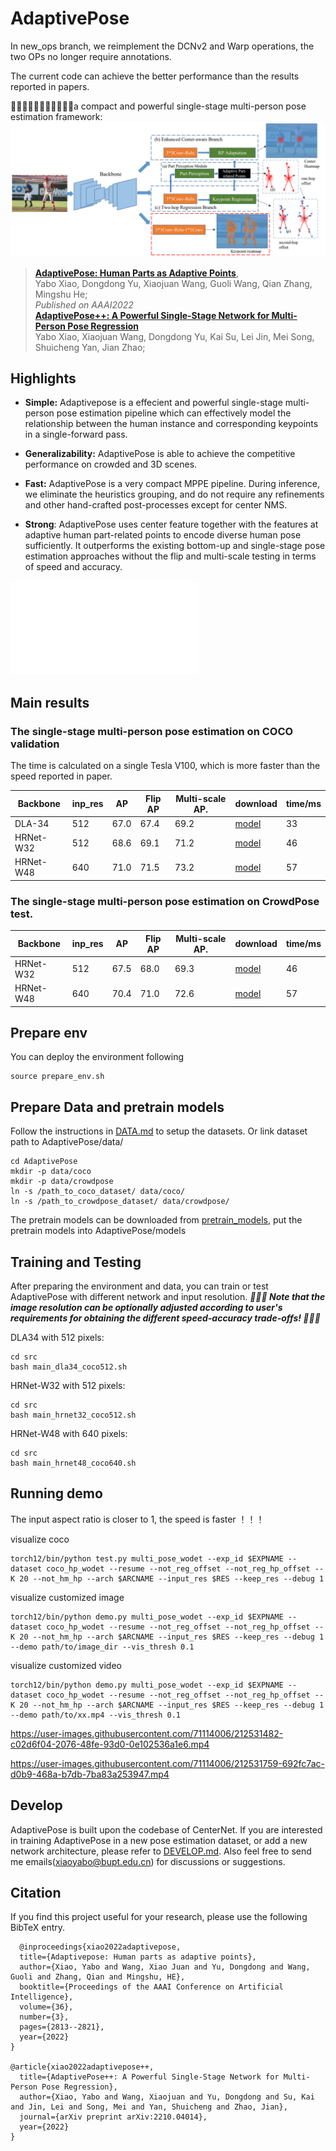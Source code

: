 # AdaptivePose
In new_ops branch, we reimplement the DCNv2 and Warp operations, the two OPs no longer require annotations.

The current code can achieve the better performance than the results reported in papers.

👏👏👏👏👏👏👏👏👏👏👏a compact and powerful single-stage multi-person pose estimation framework:
![](readme/framework.jpg)
> [**AdaptivePose: Human Parts as Adaptive Points**](https://arxiv.org/abs/2112.13635),            
> Yabo Xiao, Dongdong Yu, Xiaojuan Wang, Guoli Wang, Qian Zhang, Mingshu He;        
> *Published on AAAI2022*   
> [**AdaptivePose++: A Powerful Single-Stage Network for Multi-Person Pose Regression**](https://arxiv.org/abs/2210.04014)      
> Yabo Xiao, Xiaojuan Wang, Dongdong Yu, Kai Su, Lei Jin, Mei Song, Shuicheng Yan, Jian Zhao;      

<!-- Contact: [xiaoyabo@bupt.edu.cn](mailto:xiaoyabo@bupt.edu.cn). Any questions or discussions about pose estiamtion task are welcomed!  -->



## Highlights

- **Simple:** Adaptivepose is a effecient and powerful single-stage multi-person pose estimation pipeline which can effectively model the relationship between the human instance and corresponding keypoints in a single-forward pass. 

- **Generalizability:** AdaptivePose is able to achieve the competitive performance on crowded and 3D scenes.

- **Fast:** AdaptivePose is a very compact MPPE pipeline. During inference, we eliminate the heuristics grouping, and do not require any refinements and other hand-crafted post-processes except for center NMS. 

- **Strong**: AdaptivePose uses center feature together with the features at adaptive human part-related points to encode diverse human pose sufficiently. It outperforms the existing bottom-up and single-stage pose estimation approaches without the flip and multi-scale testing in terms of speed and accuracy.

![](readme/adaptivepoint.pdf)

<!-- - **Easy to use:** We provide user friendly testing API and webcam demos. -->

## Main results

### The single-stage multi-person pose estimation on COCO validation
<!-- - **Speed** Please refer to the paper(https://arxiv.org/abs/2112.13635) for inference time 🚀🚀🚀. The performance is slightly better than the reported in paper. -->
The time is calculated on a single Tesla V100,  which is more faster than the speed reported in paper.
<!-- We found that stacking more 3*3 conv-relu in each brach can further improve the performance



We employ the OKS loss for regression head and achieve the better performance without Inference overhead. Outperforming all bottom-up and single-stage methods with faster speed !!! 🚀🚀🚀🚀🚀🚀🚀🚀🚀🚀🚀🚀🚀🚀🚀 -->

| Backbone     | inp_res |  AP       | Flip AP      |  Multi-scale AP.  |   download  |time/ms|
|--------------|---------|-----------|--------------|-------------------|   ---    | --- |
|DLA-34        |   512   |   67.0    |   67.4       | 69.2    | [model](https://drive.google.com/file/d/1AFsD619kxt90lBp5bDhqDtOAAm1O_li_/view?usp=share_link)  | 33| 
|HRNet-W32        |   512   |   68.6    |   69.1       | 71.2    | [model](https://drive.google.com/file/d/1mzGuVczYBzE0B1zsRFL_FMNJEcW4Cr-B/view?usp=share_link) |46 | 
|HRNet-W48     |   640   |    71.0   |     71.5     |  73.2 |   [model](https://drive.google.com/file/d/147GwtZ4Ht3xQkVIbPJDRtVNhAQeL1rPB/view?usp=share_link)  | 57 |


### The single-stage multi-person pose estimation on CrowdPose test.

| Backbone     | inp_res |  AP       | Flip AP      |  Multi-scale AP.  |   download  |time/ms|
|--------------|---------|-----------|--------------|-------------------|   ---    | --- |
|HRNet-W32        |   512   |   67.5    |   68.0       | 69.3    | [model](https://drive.google.com/file/d/14LQupokqqi-kgRQeh2vU6Fa82iujcKQs/view?usp=share_link) |46 | 
|HRNet-W48     |   640   |    70.4   |     71.0     |  72.6 |   [model](https://drive.google.com/file/d/1Wv20VnH_ngPqeYGBcDG6qy_uU6w6t0wc/view?usp=share_link)  | 57 |




<!-- ## Installation
All models and details will be available in our [Model zoo](readme/MODEL_ZOO.md). -->

## Prepare env
You can deploy the environment following
```
source prepare_env.sh
```

## Prepare Data and pretrain models
Follow the instructions in [DATA.md](readme/DATA.md) to setup the datasets. 
Or link dataset path to AdaptivePose/data/
```
cd AdaptivePose
mkdir -p data/coco
mkdir -p data/crowdpose
ln -s /path_to_coco_dataset/ data/coco/
ln -s /path_to_crowdpose_dataset/ data/crowdpose/
```

The pretrain models can be downloaded from [pretrain_models](https://drive.google.com/drive/folders/17DVq-pwqx40ELmbBjYEYVQc1UC9ofgsq?usp=sharing), put the pretrain models into AdaptivePose/models




## Training and Testing

After preparing the environment and data, you can train or test AdaptivePose with different network and input resolution. ___🚀🚀🚀 Note that the image resolution can be optionally adjusted according to user's requirements for obtaining the different speed-accuracy trade-offs! 🚀🚀🚀___

DLA34 with 512 pixels:
```
cd src
bash main_dla34_coco512.sh
```
HRNet-W32 with 512 pixels:
```
cd src
bash main_hrnet32_coco512.sh
```

HRNet-W48 with 640 pixels:
```
cd src
bash main_hrnet48_coco640.sh
```

## Running demo 

The input aspect ratio is closer to 1, the  speed is faster ！！！

visualize coco 


```
torch12/bin/python test.py multi_pose_wodet --exp_id $EXPNAME --dataset coco_hp_wodet --resume --not_reg_offset --not_reg_hp_offset --K 20 --not_hm_hp --arch $ARCNAME --input_res $RES --keep_res --debug 1
```

visualize customized image 

```
torch12/bin/python demo.py multi_pose_wodet --exp_id $EXPNAME --dataset coco_hp_wodet --resume --not_reg_offset --not_reg_hp_offset --K 20 --not_hm_hp --arch $ARCNAME --input_res $RES --keep_res --debug 1 --demo path/to/image_dir --vis_thresh 0.1
```

visualize customized video 

```
torch12/bin/python demo.py multi_pose_wodet --exp_id $EXPNAME --dataset coco_hp_wodet --resume --not_reg_offset --not_reg_hp_offset --K 20 --not_hm_hp --arch $ARCNAME --input_res $RES --keep_res --debug 1 --demo path/to/xx.mp4 --vis_thresh 0.1 
```
https://user-images.githubusercontent.com/71114006/212531482-c02d6f04-2076-48fe-93d0-0e102536a1e6.mp4   


https://user-images.githubusercontent.com/71114006/212531759-692fc7ac-d0b9-468a-b7db-7ba83a253947.mp4


## Develop

AdaptivePose is built upon the codebase of CenterNet. If you are interested in training AdaptivePose in a new pose estimation dataset, or add a new network architecture, please refer to [DEVELOP.md](readme/DEVELOP.md). Also feel free to send me emails(xiaoyabo@bupt.edu.cn) for discussions or suggestions.



## Citation

If you find this project useful for your research, please use the following BibTeX entry.
```
  @inproceedings{xiao2022adaptivepose,
  title={Adaptivepose: Human parts as adaptive points},
  author={Xiao, Yabo and Wang, Xiao Juan and Yu, Dongdong and Wang, Guoli and Zhang, Qian and Mingshu, HE},
  booktitle={Proceedings of the AAAI Conference on Artificial Intelligence},
  volume={36},
  number={3},
  pages={2813--2821},
  year={2022}
}

@article{xiao2022adaptivepose++,
  title={AdaptivePose++: A Powerful Single-Stage Network for Multi-Person Pose Regression},
  author={Xiao, Yabo and Wang, Xiaojuan and Yu, Dongdong and Su, Kai and Jin, Lei and Song, Mei and Yan, Shuicheng and Zhao, Jian},
  journal={arXiv preprint arXiv:2210.04014},
  year={2022}
}
```
